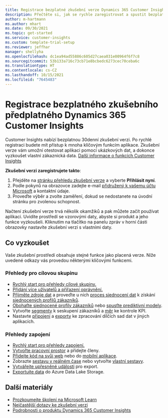 ```yaml
---
title: Registrace bezplatné zkušební verze Dynamics 365 Customer Insights
description: Přečtěte si, jak se rychle zaregistrovat a spustit bezplatnou zkušební verzi Customer Insights. Prozkoumejte aplikaci a najděte další výukové materiály.
author: m-hartmann
ms.author: mhart
ms.date: 09/30/2021
ms.topic: get-started
ms.service: customer-insights
ms.custom: template-trial-setup
ms.reviewer: jeffhar
manager: shellyha
ms.openlocfilehash: dc1ea94ad55886c605d27caea031e00964f6f7c8
ms.sourcegitcommit: 53b133a716c73cb71e8bcbedc6273cec70ceba6c
ms.translationtype: HT
ms.contentlocale: cs-CZ
ms.lasthandoff: 10/15/2021
ms.locfileid: "7645483"
---
```

# <a name="sign-up-for-a-free-dynamics-365-customer-insights-trial"></a>Registrace bezplatného zkušebního předplatného Dynamics 365 Customer Insights

Customer Insights nabízí bezplatnou 30denní zkušební verzi. Po rychlé registraci budete mít přístup k mnoha klíčovým funkcím aplikace. Zkušební verze vám umožní otestovat aplikaci pomocí ukázkových dat, a dokonce vyzkoušet vlastní zákaznická data. [Další informace o funkcích Customer Insights](overview.md)

**Zkušební verzi zaregistrujete takto**:

1. Přejděte na [stránku přehledu zkušební verze](https://dynamics.microsoft.com/get-started/?appname=customerinsights) a vyberte **Přihlásit nyní**.
1. Podle pokynů na obrazovce zadejte e-mail [přidružený k vašemu účtu Microsoft](https://support.microsoft.com/windows/what-is-a-microsoft-account-4a7c48e9-ff5a-e9c6-5a5c-1a57d66c3bfa) a kontaktní údaje.
1. Proveďte výběr a zvolte zaměření, dokud se nedostanete na úvodní stránku pro zvolenou schopnost.

Načtení zkušební verze trvá několik okamžiků a pak můžete začít používat aplikaci. Uvidíte prostředí se vzorovými daty, abyste si produkt a jeho funkce vyzkoušeli. Kliknutím na tlačítko na panelu zpráv v horní části obrazovky nastavíte zkušební verzi s vlastními daty.

## <a name="what-to-try"></a>Co vyzkoušet

Vaše zkušební prostředí obsahuje stejné funkce jako placená verze. Níže uvedené odkazy vás provedou některými klíčovými funkcemi.

### <a name="audience-insights"></a>Přehledy pro cílovou skupinu

- [Rychlý start pro přehledy cílové skupiny.](audience-insights/get-started.md)
- [Přidání více uživatelů a přiřazení oprávnění.](audience-insights/permissions.md)
- [Přijměte zdroje dat](audience-insights/data-sources.md) a proveďte u nich [proces sjednocení dat](audience-insights/data-unification.md) k získání [sjednocených profilů zákazníků](audience-insights/customer-profiles.md).
- [Obohaťte sjednocené profily zákazníků](audience-insights/enrichment-hub.md) nebo [spusťte prediktivní modely](audience-insights/predictions-overview.md).
- Vytvořte [segmenty](audience-insights/segments.md) k seskupení zákazníků a [měr](audience-insights/measures.md) ke kontrole KPI.
- Nastavte [připojení](audience-insights/connections.md) a [exporty](audience-insights/export-destinations.md) ke zpracování dílčích sad dat v jiných aplikacích.

### <a name="engagement-insights"></a>Přehledy zapojení

- [Rychlý start pro přehledy zapojení.](engagement-insights/get-started.md)
- [Vytvořte pracovní prostor](engagement-insights/create-workspace.md) a přidejte členy.
- [Přidejte kód na svůj web](engagement-insights/instrument-website.md) nebo do [mobilní aplikace](engagement-insights/developer-resources.md#capture-events-from-mobile-apps).
- Zobrazte [sestavu v reálném čase](engagement-insights/view-reports.md) nebo vytvořte [vlastní sestavy](engagement-insights/custom-reports.md).
- [Vytvářejte upřesněné události](engagement-insights/refined-events.md) pro export.
- [Exportujte data](engagement-insights/export-events.md) do Azure Data Lake Storage.

## <a name="additional-resources"></a>Další materiály

- [Prozkoumejte školení na Microsoft Learn](/learn/browse/?filter-products=dynamics-dynamics-cust-insights)
- [Nejčastější dotazy ke zkušební verzi](trial-faq.md)
- [Podrobnosti o produktu Dynamics 365 Customer Insights](https://dynamics.microsoft.com/ai/customer-insights/)
